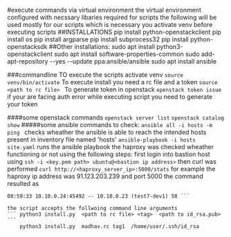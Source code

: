 #execute commands via virtual environment 
    the virtual environment configured with necssary libaries required for scripts the following will be used mostly for our scripts 
    which is necessary you activate venv before executing scripts
##INSTALLATIONS 
    pip install python-openstackclient
    pip install os
    pip install argparse
    pip install subprocess32
    pip install python-openstacksdk
##Other installations:
    sudo apt install python3-openstackclient
    sudo apt install software-properties-common
    sudo add-apt-repository --yes --update ppa:ansible/ansible
    sudo apt install ansible


###commandline 
TO execute the scripts activate venv
``` source venv/bin/activate ```
To execute install you need a rc file and a token 
```source <path to rc file> ``` 
To generate token in openstack
``` openstack token issue ```
if your are facing auth error while executing script you need to generate your token 

####some openstack commands
    ``` openstack server list ```
    ``` openstack catalog show ```
#####some ansible commands to check:
```ansible all -i hosts -m ping ``` 
checks wheather the ansible is able to reach the intended hosts present in inventory file named 'hosts'
``` ansible-playbook -i hosts site.yaml ```
runs the ansible playbook
the haproxy was checked wheather functioning or not using the following steps:
first login into bastion host using 
``` ssh -i <key.pem path> ubuntu@<bastion ip address> ```
then curl was performed
``` curl http://<haproxy_server_ip>:5000/stats ```
for example the haproxy ip address was 91.123.203.239 and port 5000
the command resulted as 
```curl http://91.123.203.239:5000
08:59:33 10.10.0.24:45492 -- 10.10.0.23 (test7-dev1) 58 ```

the script accepts the follwoing command line arguments
``` python3 install.py  <path to rc file> <tag>  <path to id_rsa.pub> ```
    python3 install.py  madhav.rc tag1  /home/user/.ssh/id_rsa